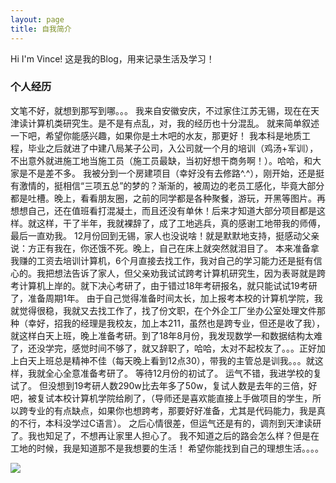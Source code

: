```yaml
---
layout: page
title: 自我简介
---
```


Hi I'm Vince! 这是我的Blog，用来记录生活及学习！
### 个人经历
文笔不好，就想到那写到哪。。。
我来自安徽安庆，不过家住江苏无锡，现在在天津读计算机类研究生。是不是有点乱，对，我的经历也十分混乱。
就来简单叙述一下吧，希望你能感兴趣，如果你是土木吧的水友，那更好！
我本科是地质工程，毕业之后就进了中建八局某子公司，入公司就一个月的培训（鸡汤+军训），不出意外就进施工地当施工员（施工员最缺，当初好想干商务啊！）。哈哈，和大家是不是差不多。
我被分到一个房建项目（幸好没有去修路^.^），刚开始，还是挺有激情的，挺相信“三项五总”的梦的？渐渐的，被周边的老员工感化，毕竟大部分都是吐槽。晚上，看看朋友圈，之前的同学都是各种聚餐，游玩，开黑等图片。再想想自己，还在值班看打混凝土，而且还没有单休！后来才知道大部分项目都是这样。就这样，干了半年，我就裸辞了，成了工地逃兵，真的感谢工地带我的师傅，最后一直劝我。
12月份回到无锡，家人也没说啥！就是默默地支持，挺感动父亲说：方正有我在，你还饿不死。晚上，自己在床上就突然就泪目了。
本来准备拿我赚的工资去培训计算机，6个月直接去找工作，我对自己的学习能力还是挺有信心的。我把想法告诉了家人，但父亲劝我试试跨考计算机研究生，因为表哥就是跨考计算机上岸的。就下决心考研了，由于错过18年考研报名，就只能试试19考研了，准备周期1年。
由于自己觉得准备时间太长，加上报考本校的计算机学院，我就觉得很稳，我就又去找工作了，找了份文职，在个外企工厂坐办公室处理文件那种（幸好，招我的经理是我校友，加上本211，虽然也是跨专业，但还是收了我），就这样白天上班，晚上准备考研。到了18年8月份，我发现数学一和数据结构太难了，还没学完，感觉时间不够了，就又辞职了，哈哈，太对不起校友了。。。正好加上白天上班总是精神不佳（每天晚上看到12点30），带我的主管总是训我。。。就这样，我就全心全意准备考研了。
等待12月份的初试了。
运气不错，我进学校的复试了。
但没想到19考研人数290w比去年多了50w，复试人数是去年的三倍，好吧，被复试本校计算机学院给刷了，（导师还是喜欢能直接上手做项目的学生，所以跨专业的有点缺点，如果你也想跨考，那要好好准备，尤其是代码能力，我是真的不行，本科没学过C语言）。
之后心情很差，但运气还是有的，调剂到天津读研了。我也知足了，不想再让家里人担心了。
我不知道之后的路会怎么样？但是在工地的时候，我是知道那不是我想要的生活！
希望你能找到自己的理想生活。。。。

![](https://timgsa.baidu.com/timg?image&quality=80&size=b9999_10000&sec=1575571569129&di=c17912688bfe0776c7f23704eaf86e09&imgtype=0&src=http%3A%2F%2Fn.sinaimg.cn%2Fsinacn23%2F99%2Fw440h459%2F20180914%2F5d49-hkahyhx0428568.jpg)
